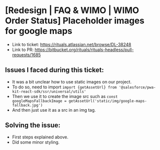 # [Redesign | FAQ & WIMO | WIMO Order Status] Placeholder images for google maps

- Link to ticket: https://rituals.atlassian.net/browse/DL-38248
- Link to PR: https://bitbucket.org/rituals/rituals-headless/pull-requests/1685

## Issues I faced during this ticket: 

- It was a bit unclear how to use static images on our project.
- To do so, need to import `import {getAssetUrl} from '@salesforce/pwa-kit-react-sdk/ssr/universal/utils'`
- Then we use it to create the image src such as `const googleMapsFallbackImage = getAssetUrl('static/img/google-maps-fallback.jpg')`
- And then just use it as a src in an img tag.

## Solving the issue:

- First steps explained above.
- Did some minor styling.